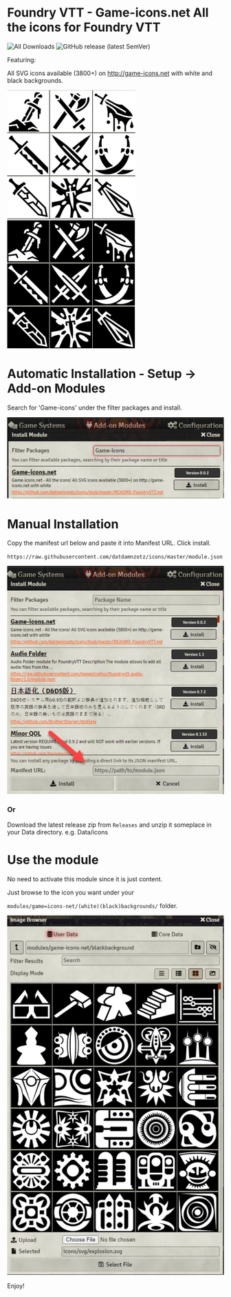 # Foundry VTT - Game-icons.net All the icons for Foundry VTT 

![All Downloads](https://img.shields.io/github/downloads/datdamnzotz/icons/total?style=for-the-badge)
![GitHub release (latest SemVer)](https://img.shields.io/github/v/release/datdamnzotz/icons?style=for-the-badge)

Featuring:

All SVG icons available (3800+) on http://game-icons.net with white and black backgrounds.

![](.github/whitebackground.png?raw=true) ![](.github/blackbackground.png?raw=true)

# Automatic Installation - Setup -> Add-on Modules

Search for 'Game-icons' under the filter packages and install.

![](.github/installmodule.png?raw=true)

# Manual Installation

Copy the manifest url below and paste it into Manifest URL. Click install.

`https://raw.githubusercontent.com/datdamnzotz/icons/master/module.json`

![](.github/manifest.png?raw=true)

### Or

Download the latest release zip from `Releases` and unzip it someplace in your Data directory. e.g. Data/icons

# Use the module

No need to activate this module since it is just content.

Just browse to the icon you want under your

`modules/game=icons-net/(white)(black)backgrounds/` folder.

![](.github/browse.png?raw=true)


Enjoy!
